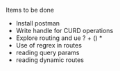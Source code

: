 Items to be done

- Install postman
- Write handle for CURD operations
- Explore routing and ue ? + () *
- Use of regrex in routes
- reading query params
- reading dynamic routes

